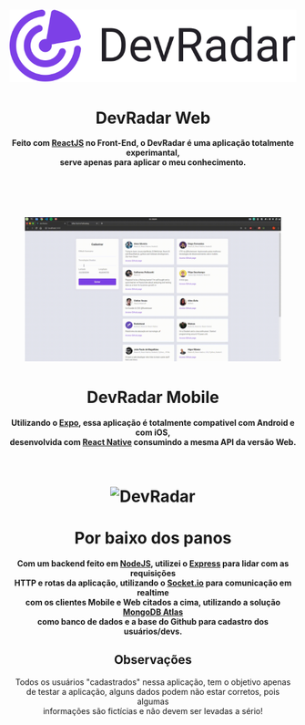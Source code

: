 <h1 align="center">
  <img src=".github/devradar.svg" alt="DevRadar">
</h1>

<h1 align="center"> DevRadar Web </h1>
<p align="center" width="600"><strong> Feito com <a href="reactjs.org">ReactJS</a> no Front-End, o DevRadar é uma aplicação totalmente experimantal,<br> serve apenas para aplicar o meu conhecimento.<br><br> </strong>
</p> <br>
<h1 align="center" flex-direction="column">
  <img src=".github/devRadarWeb.gif" alt="DevRadar" width="450">
</h1>

<h1 align="center"> DevRadar Mobile </h1>

<p align="center"><strong> Utilizando o <a href="http://expo.io">Expo</a>, essa aplicação é totalmente compativel com Android e com iOS, <br>desenvolvida com <a href="https://facebook.github.io/react-native/">React Native</a> consumindo a mesma API da versão Web. </strong> </p> <br>

<h1 align="center">
  <img src=".github/DevRadar mobile.gif" alt="DevRadar" width="330" height="650">
</h1>

<h1 align="center">Por baixo dos panos</h1>

<p align="center"><strong>
Com um backend feito em <a href="http://nodejs.org">NodeJS</a>, utilizei o <a href="https://expressjs.org">Express</a> para lidar com as requisições <br> HTTP e rotas da aplicação, utilizando o <a href="http://socket.io">Socket.io</a> para comunicação em realtime<br> com os clientes Mobile e Web citados a cima, utilizando a solução <a href="http://cloud.mongodb.com"> MongoDB Atlas</a><br> como banco de dados e a base do Github para cadastro dos usuários/devs.
</strong></p>

<h2 align="center">Observações</h2>
<p align="center">
  Todos os usuários "cadastrados" nessa aplicação, tem o objetivo apenas<br> de testar a aplicação, alguns dados podem não estar corretos, pois algumas<br> informações são fictícias e não devem ser levadas a sério!
</p>
 
